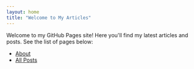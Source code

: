 ```yaml
---
layout: home
title: "Welcome to My Articles"
---
```


Welcome to my GitHub Pages site! Here you'll find my latest articles and posts. See the list of pages below:

- [About](about.md)
- [All Posts](/)
